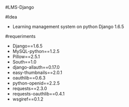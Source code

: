 #LMS-Django

#Idea
- Learning management system on python Django 1.6.5

#requeriments

- Django==1.6.5
- MySQL-python==1.2.5
- Pillow==2.5.1
- South==1.0
- django-allauth==0.17.0
- easy-thumbnails==2.0.1
- oauthlib==0.6.3
- python-openid==2.2.5
- requests==2.3.0
- requests-oauthlib==0.4.1
- wsgiref==0.1.2